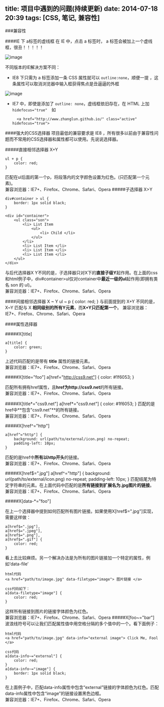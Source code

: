 title: 项目中遇到的问题(持续更新)
date: 2014-07-18 20:39
tags: [CSS, 笔记, 兼容性]
---

###兼容性

####IE 下 a标签的虚线框
在 IE 中，点击 a 标签时， a 标签会被加上一个虚线框，很丑！！！！！ 

![image](http://img3.picbed.org/uploads/2014/07/QQ20140718_1.png)

不同版本的IE解决方案不同：

* IE8 下只需为 a 标签添加一条 CSS 属性就可以 `outline:none`，顺便一提 ，这条属性可以取消浏览器中输入框获得焦点是丑逼逼的外框

![image](http://img3.picbed.org/uploads/2014/07/QQ20140718_2.png)

* IE7 中，即使是添加了 `outline: none`，虚线框依旧存在，在 HTML 上加 `hidefocus="true"`　如 

        <a href="http://www.zhanglun.github.io/" class="active" hidefocus="true">

####强大的CSS选择器
项目最低的兼容要求是 IE8 ，所有很多以前由于兼容性问题而不常用的CSS选择器和属性都可以使用。先说说选择器。

#####直接相邻选择器 X+Y
    
    ul + p {
        color: red;
    } 

匹配在ul后面的第一个p，将段落内的文字颜色设置为红色。(只匹配第一个元素)。  
兼容浏览器：IE7+、Firefox、Chrome、Safari、Opera
#####子选择器 X>Y
    
    div#container > ul {
        border: 1px solid black;
    } 

    <div id="container">
        <ul class="son">
            <li> List Item
                <ul>
                    <li> Child </li>
                </ul>
            </li>
            <li> List Item </li>
            <li> List Item </li>
            <li> List Item </li>
        </ul> 
    </div>
    
与后代选择器X Y不同的是，子选择器只对X下的**直接子级Y**起作用。在上面的css和html例子中，div#container>ul仅对container中**最近一级的ul**起作用(即拥有类名 son 的 ul)。  
兼容浏览器：IE7+、Firefox、Chrome、Safari、Opera

####间接相邻选择器 X ~ Y
    ul ~ p {
        color: red;
    }
与前面提到的 X+Y 不同的是，X~Y 匹配与 X **相同级别的所有Y元素**，而**X+Y只匹配第一个**。   兼容浏览器：IE7+、Firefox、Chrome、Safari、Opera  

####属性选择器

#####X[title]
    
    a[title] {
        color: green;
    }
  
上述代码匹配的是带有 **title** 属性的链接元素。  
兼容浏览器：IE7+、Firefox、Chrome、Safari、Opera

#####X[title="foo"]
    a[href="http://css9.net"] {
        color: #1f6053; 
    }

匹配所有拥有href属性，且**href为http://css9.net**的所有链接。  
兼容浏览器：IE7+、Firefox、Chrome、Safari、Opera

#####X[title*="css9.net"]
    a[href*="css9.net"] {
        color: #1f6053;
    }
匹配的是href中**包含"css9.net"**的所有链接。  
兼容浏览器：IE7+、Firefox、Chrome、Safari、Opera

#####X[href^="http"]

    a[href^="http"] {
        background: url(path/to/external/icon.png) no-repeat;
        padding-left: 10px;
    }
    
匹配的是href中**所有以http开头**的链接。   
兼容浏览器：IE7+、Firefox、Chrome、Safari、Opera

#####X[href$=".jpg"]
    a[href^="http"] {
        background: url(path/to/external/icon.png) no-repeat;
        padding-left: 10px;
    } 
匹配结尾为特定字符串的元素。在上面代码中匹配的是**所有链接到扩展名为.jpg图片的链接**。  
兼容浏览器：IE7+、Firefox、Chrome、Safari、Opera

#####X[data-*="foo"]

在上一个选择器中提到如何匹配所有图片链接。如果使用X[href$=".jpg"]实现，需要这样做：
    
    a[href$=".jpg"],
    a[href$=".jpeg"],
    a[href$=".png"],
    a[href$=".gif"] {
        color: red;
    }
     
看上去比较麻烦。另一个解决办法是为所有的图片链接加一个特定的属性，例如‘data-file’

    html代码
    <a href="path/to/image.jpg" data-filetype="image"> 图片链接 </a> 
    
    css代码如下：
    a[data-filetype="image"] {
        color: red;
    }
    
这样所有链接到图片的链接字体颜色为红色。  
兼容浏览器：IE7+、Firefox、Chrome、Safari、Opera
#####X[foo~="bar"]
波浪线符号可以让我们匹配属性值中用空格分隔的多个值中的一个。看下面例子：
    
    html代码
    <a href="path/to/image.jpg" data-info="external image"> Click Me, Fool </a> 
    
    css代码
    a[data-info~="external"] {
        color: red;
    }
    a[data-info~="image"] {
        border: 1px solid black;
    }
     
在上面例子中，匹配data-info属性中包含“external”链接的字体颜色为红色。匹配data-info属性中包含“image”的链接设置黑色边框。  
兼容浏览器：IE7+、Firefox、Chrome、Safari、Opera    



